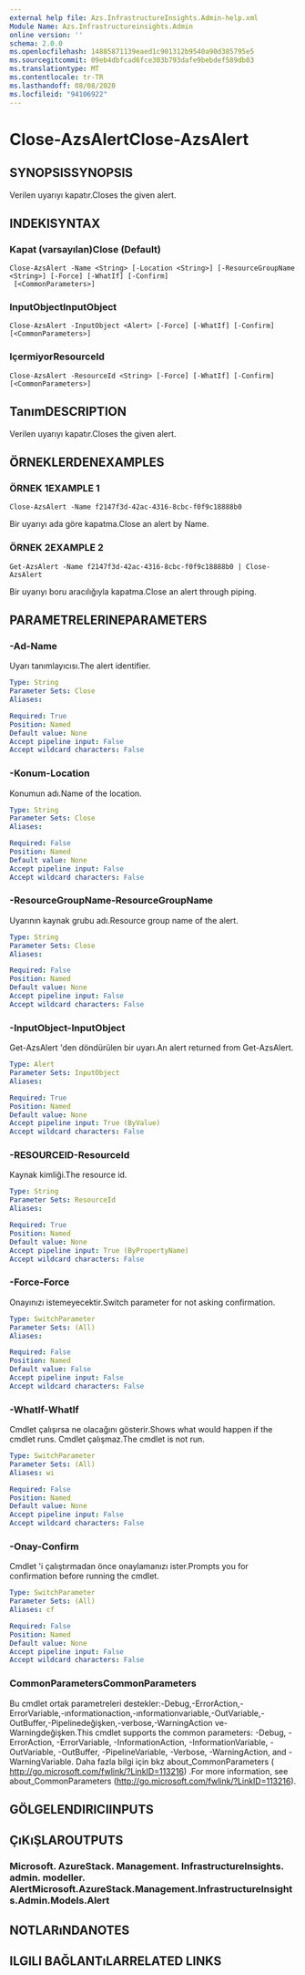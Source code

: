 ```yaml
---
external help file: Azs.InfrastructureInsights.Admin-help.xml
Module Name: Azs.Infrastructureinsights.Admin
online version: ''
schema: 2.0.0
ms.openlocfilehash: 14885871139eaed1c901312b9540a90d385795e5
ms.sourcegitcommit: 09eb4dbfcad6fce303b793dafe9bebdef589db03
ms.translationtype: MT
ms.contentlocale: tr-TR
ms.lasthandoff: 08/08/2020
ms.locfileid: "94106922"
---
```

# <span data-ttu-id="a12cc-101">Close-AzsAlert</span><span class="sxs-lookup"><span data-stu-id="a12cc-101">Close-AzsAlert</span></span>

## <span data-ttu-id="a12cc-102">SYNOPSIS</span><span class="sxs-lookup"><span data-stu-id="a12cc-102">SYNOPSIS</span></span>
<span data-ttu-id="a12cc-103">Verilen uyarıyı kapatır.</span><span class="sxs-lookup"><span data-stu-id="a12cc-103">Closes the given alert.</span></span>

## <span data-ttu-id="a12cc-104">INDEKI</span><span class="sxs-lookup"><span data-stu-id="a12cc-104">SYNTAX</span></span>

### <span data-ttu-id="a12cc-105">Kapat (varsayılan)</span><span class="sxs-lookup"><span data-stu-id="a12cc-105">Close (Default)</span></span>
```
Close-AzsAlert -Name <String> [-Location <String>] [-ResourceGroupName <String>] [-Force] [-WhatIf] [-Confirm]
 [<CommonParameters>]
```

### <span data-ttu-id="a12cc-106">InputObject</span><span class="sxs-lookup"><span data-stu-id="a12cc-106">InputObject</span></span>
```
Close-AzsAlert -InputObject <Alert> [-Force] [-WhatIf] [-Confirm] [<CommonParameters>]
```

### <span data-ttu-id="a12cc-107">Içermiyor</span><span class="sxs-lookup"><span data-stu-id="a12cc-107">ResourceId</span></span>
```
Close-AzsAlert -ResourceId <String> [-Force] [-WhatIf] [-Confirm] [<CommonParameters>]
```

## <span data-ttu-id="a12cc-108">Tanım</span><span class="sxs-lookup"><span data-stu-id="a12cc-108">DESCRIPTION</span></span>
<span data-ttu-id="a12cc-109">Verilen uyarıyı kapatır.</span><span class="sxs-lookup"><span data-stu-id="a12cc-109">Closes the given alert.</span></span>

## <span data-ttu-id="a12cc-110">ÖRNEKLERDEN</span><span class="sxs-lookup"><span data-stu-id="a12cc-110">EXAMPLES</span></span>

### <span data-ttu-id="a12cc-111">ÖRNEK 1</span><span class="sxs-lookup"><span data-stu-id="a12cc-111">EXAMPLE 1</span></span>
```
Close-AzsAlert -Name f2147f3d-42ac-4316-8cbc-f0f9c18888b0
```

<span data-ttu-id="a12cc-112">Bir uyarıyı ada göre kapatma.</span><span class="sxs-lookup"><span data-stu-id="a12cc-112">Close an alert by Name.</span></span>

### <span data-ttu-id="a12cc-113">ÖRNEK 2</span><span class="sxs-lookup"><span data-stu-id="a12cc-113">EXAMPLE 2</span></span>
```
Get-AzsAlert -Name f2147f3d-42ac-4316-8cbc-f0f9c18888b0 | Close-AzsAlert
```

<span data-ttu-id="a12cc-114">Bir uyarıyı boru aracılığıyla kapatma.</span><span class="sxs-lookup"><span data-stu-id="a12cc-114">Close an alert through piping.</span></span>

## <span data-ttu-id="a12cc-115">PARAMETRELERINE</span><span class="sxs-lookup"><span data-stu-id="a12cc-115">PARAMETERS</span></span>

### <span data-ttu-id="a12cc-116">-Ad</span><span class="sxs-lookup"><span data-stu-id="a12cc-116">-Name</span></span>
<span data-ttu-id="a12cc-117">Uyarı tanımlayıcısı.</span><span class="sxs-lookup"><span data-stu-id="a12cc-117">The alert identifier.</span></span>

```yaml
Type: String
Parameter Sets: Close
Aliases:

Required: True
Position: Named
Default value: None
Accept pipeline input: False
Accept wildcard characters: False
```

### <span data-ttu-id="a12cc-118">-Konum</span><span class="sxs-lookup"><span data-stu-id="a12cc-118">-Location</span></span>
<span data-ttu-id="a12cc-119">Konumun adı.</span><span class="sxs-lookup"><span data-stu-id="a12cc-119">Name of the location.</span></span>

```yaml
Type: String
Parameter Sets: Close
Aliases:

Required: False
Position: Named
Default value: None
Accept pipeline input: False
Accept wildcard characters: False
```

### <span data-ttu-id="a12cc-120">-ResourceGroupName</span><span class="sxs-lookup"><span data-stu-id="a12cc-120">-ResourceGroupName</span></span>
<span data-ttu-id="a12cc-121">Uyarının kaynak grubu adı.</span><span class="sxs-lookup"><span data-stu-id="a12cc-121">Resource group name of the alert.</span></span>

```yaml
Type: String
Parameter Sets: Close
Aliases:

Required: False
Position: Named
Default value: None
Accept pipeline input: False
Accept wildcard characters: False
```

### <span data-ttu-id="a12cc-122">-InputObject</span><span class="sxs-lookup"><span data-stu-id="a12cc-122">-InputObject</span></span>
<span data-ttu-id="a12cc-123">Get-AzsAlert 'den döndürülen bir uyarı.</span><span class="sxs-lookup"><span data-stu-id="a12cc-123">An alert returned from Get-AzsAlert.</span></span>

```yaml
Type: Alert
Parameter Sets: InputObject
Aliases:

Required: True
Position: Named
Default value: None
Accept pipeline input: True (ByValue)
Accept wildcard characters: False
```

### <span data-ttu-id="a12cc-124">-RESOURCEID</span><span class="sxs-lookup"><span data-stu-id="a12cc-124">-ResourceId</span></span>
<span data-ttu-id="a12cc-125">Kaynak kimliği.</span><span class="sxs-lookup"><span data-stu-id="a12cc-125">The resource id.</span></span>

```yaml
Type: String
Parameter Sets: ResourceId
Aliases:

Required: True
Position: Named
Default value: None
Accept pipeline input: True (ByPropertyName)
Accept wildcard characters: False
```

### <span data-ttu-id="a12cc-126">-Force</span><span class="sxs-lookup"><span data-stu-id="a12cc-126">-Force</span></span>
<span data-ttu-id="a12cc-127">Onayınızı istemeyecektir.</span><span class="sxs-lookup"><span data-stu-id="a12cc-127">Switch parameter for not asking confirmation.</span></span>

```yaml
Type: SwitchParameter
Parameter Sets: (All)
Aliases:

Required: False
Position: Named
Default value: False
Accept pipeline input: False
Accept wildcard characters: False
```

### <span data-ttu-id="a12cc-128">-WhatIf</span><span class="sxs-lookup"><span data-stu-id="a12cc-128">-WhatIf</span></span>
<span data-ttu-id="a12cc-129">Cmdlet çalışırsa ne olacağını gösterir.</span><span class="sxs-lookup"><span data-stu-id="a12cc-129">Shows what would happen if the cmdlet runs.</span></span>
<span data-ttu-id="a12cc-130">Cmdlet çalışmaz.</span><span class="sxs-lookup"><span data-stu-id="a12cc-130">The cmdlet is not run.</span></span>

```yaml
Type: SwitchParameter
Parameter Sets: (All)
Aliases: wi

Required: False
Position: Named
Default value: None
Accept pipeline input: False
Accept wildcard characters: False
```

### <span data-ttu-id="a12cc-131">-Onay</span><span class="sxs-lookup"><span data-stu-id="a12cc-131">-Confirm</span></span>
<span data-ttu-id="a12cc-132">Cmdlet 'i çalıştırmadan önce onaylamanızı ister.</span><span class="sxs-lookup"><span data-stu-id="a12cc-132">Prompts you for confirmation before running the cmdlet.</span></span>

```yaml
Type: SwitchParameter
Parameter Sets: (All)
Aliases: cf

Required: False
Position: Named
Default value: None
Accept pipeline input: False
Accept wildcard characters: False
```

### <span data-ttu-id="a12cc-133">CommonParameters</span><span class="sxs-lookup"><span data-stu-id="a12cc-133">CommonParameters</span></span>
<span data-ttu-id="a12cc-134">Bu cmdlet ortak parametreleri destekler:-Debug,-ErrorAction,-ErrorVariable,-ınformationaction,-ınformationvariable,-OutVariable,-OutBuffer,-Pipelinedeğişken,-verbose,-WarningAction ve-Warningdeğişken.</span><span class="sxs-lookup"><span data-stu-id="a12cc-134">This cmdlet supports the common parameters: -Debug, -ErrorAction, -ErrorVariable, -InformationAction, -InformationVariable, -OutVariable, -OutBuffer, -PipelineVariable, -Verbose, -WarningAction, and -WarningVariable.</span></span> <span data-ttu-id="a12cc-135">Daha fazla bilgi için bkz about_CommonParameters ( http://go.microsoft.com/fwlink/?LinkID=113216) .</span><span class="sxs-lookup"><span data-stu-id="a12cc-135">For more information, see about_CommonParameters (http://go.microsoft.com/fwlink/?LinkID=113216).</span></span>

## <span data-ttu-id="a12cc-136">GÖLGELENDIRICI</span><span class="sxs-lookup"><span data-stu-id="a12cc-136">INPUTS</span></span>

## <span data-ttu-id="a12cc-137">ÇıKıŞLAR</span><span class="sxs-lookup"><span data-stu-id="a12cc-137">OUTPUTS</span></span>

### <span data-ttu-id="a12cc-138">Microsoft. AzureStack. Management. InfrastructureInsights. admin. modeller. Alert</span><span class="sxs-lookup"><span data-stu-id="a12cc-138">Microsoft.AzureStack.Management.InfrastructureInsights.Admin.Models.Alert</span></span>

## <span data-ttu-id="a12cc-139">NOTLARıNDA</span><span class="sxs-lookup"><span data-stu-id="a12cc-139">NOTES</span></span>

## <span data-ttu-id="a12cc-140">ILGILI BAĞLANTıLAR</span><span class="sxs-lookup"><span data-stu-id="a12cc-140">RELATED LINKS</span></span>
